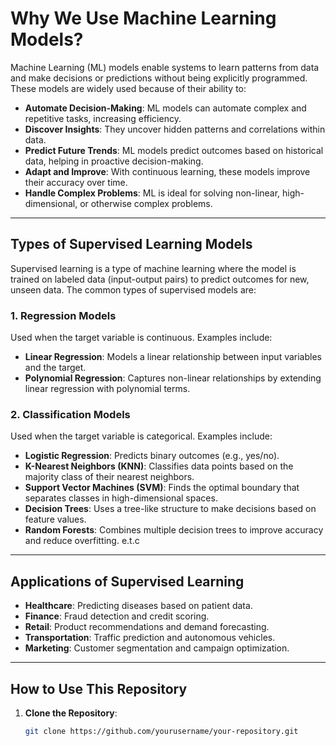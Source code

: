 # Why We Use Machine Learning Models?

Machine Learning (ML) models enable systems to learn patterns from data and make decisions or predictions without being explicitly programmed. These models are widely used because of their ability to:

- **Automate Decision-Making**: ML models can automate complex and repetitive tasks, increasing efficiency.
- **Discover Insights**: They uncover hidden patterns and correlations within data.
- **Predict Future Trends**: ML models predict outcomes based on historical data, helping in proactive decision-making.
- **Adapt and Improve**: With continuous learning, these models improve their accuracy over time.
- **Handle Complex Problems**: ML is ideal for solving non-linear, high-dimensional, or otherwise complex problems.

---

## Types of Supervised Learning Models

Supervised learning is a type of machine learning where the model is trained on labeled data (input-output pairs) to predict outcomes for new, unseen data. The common types of supervised models are:

### 1. **Regression Models**
   Used when the target variable is continuous. Examples include:
   - **Linear Regression**: Models a linear relationship between input variables and the target.
   - **Polynomial Regression**: Captures non-linear relationships by extending linear regression with polynomial terms.

### 2. **Classification Models**
   Used when the target variable is categorical. Examples include:
   - **Logistic Regression**: Predicts binary outcomes (e.g., yes/no).
   - **K-Nearest Neighbors (KNN)**: Classifies data points based on the majority class of their nearest neighbors.
   - **Support Vector Machines (SVM)**: Finds the optimal boundary that separates classes in high-dimensional spaces.
   - **Decision Trees**: Uses a tree-like structure to make decisions based on feature values.
   - **Random Forests**: Combines multiple decision trees to improve accuracy and reduce overfitting. e.t.c

---

## Applications of Supervised Learning

- **Healthcare**: Predicting diseases based on patient data.
- **Finance**: Fraud detection and credit scoring.
- **Retail**: Product recommendations and demand forecasting.
- **Transportation**: Traffic prediction and autonomous vehicles.
- **Marketing**: Customer segmentation and campaign optimization.

---

## How to Use This Repository

1. **Clone the Repository**:
   ```bash
   git clone https://github.com/yourusername/your-repository.git

